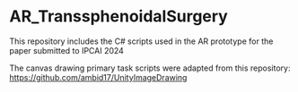 # AR_TranssphenoidalSurgery
This repository includes the C# scripts used in the AR prototype for the paper submitted to IPCAI 2024

The canvas drawing primary task scripts were adapted from this repository: https://github.com/ambid17/UnityImageDrawing

